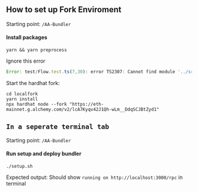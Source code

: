 ## How to set up Fork Enviroment

Starting point: `/AA-Bundler`

#### Install packages

```
yarn && yarn preprocess
```
Ignore this error

```javascript
Error: test/Flow.test.ts(7,30): error TS2307: Cannot find module '../src/SimpleAccountABI' or its corresponding type declarations.
```

Start the hardhat fork:
```
cd localfork
yarn install 
npx hardhat node --fork "https://eth-mainnet.g.alchemy.com/v2/lcA7Kyqv42J1Qh-wLm__DdqSCJBtZyd1"
```

## `In a seperate terminal tab`


Starting point: `/AA-Bundler`


#### Run setup and deploy bundler

```
./setup.sh
```

Expected output: 
Should show ```running on http://localhost:3000/rpc``` in terminal

